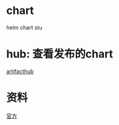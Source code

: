 # chart
helm chart stu

# hub: 查看发布的chart
[artifacthub](https://artifacthub.io/packages/helm/bitnami/mongodb)

# 资料
[官方](https://helm.sh/zh/docs/topics/charts/)
